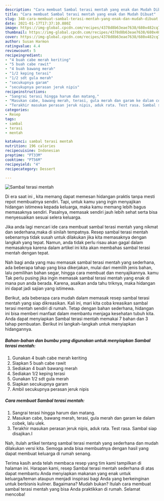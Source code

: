 ```yaml
---
description: "Cara membuat Sambal terasi mentah yang enak dan Mudah Dibuat"
title: "Cara membuat Sambal terasi mentah yang enak dan Mudah Dibuat"
slug: 348-cara-membuat-sambal-terasi-mentah-yang-enak-dan-mudah-dibuat
date: 2021-01-17T17:37:10.880Z
image: https://img-global.cpcdn.com/recipes/4378d8b63eae7638/680x482cq70/sambal-terasi-mentah-foto-resep-utama.jpg
thumbnail: https://img-global.cpcdn.com/recipes/4378d8b63eae7638/680x482cq70/sambal-terasi-mentah-foto-resep-utama.jpg
cover: https://img-global.cpcdn.com/recipes/4378d8b63eae7638/680x482cq70/sambal-terasi-mentah-foto-resep-utama.jpg
author: Susan Harmon
ratingvalue: 4.4
reviewcount: 5
recipeingredient:
- "4 buah cabe merah keriting"
- "5 buah cabe rawit"
- "4 buah bawang merah"
- "1/2 keping terasi"
- "1/2 sdt gula merah"
- "secukupnya garam"
- "secukupnya perasan jeruk nipis"
recipeinstructions:
- "Sangrai terasi hingga harum dan matang."
- "Masukan cabe, bawang merah, terasi, gula merah dan garam ke dalam cobek, lalu ulek."
- "Terakhir masukan perasan jeruk nipis, aduk rata. Test rasa. Sambal siap disajikan.l"
categories:
- Resep
tags:
- sambal
- terasi
- mentah

katakunci: sambal terasi mentah 
nutrition: 196 calories
recipecuisine: Indonesian
preptime: "PT33M"
cooktime: "PT56M"
recipeyield: "4"
recipecategory: Dessert

---
```



![Sambal terasi mentah](https://img-global.cpcdn.com/recipes/4378d8b63eae7638/680x482cq70/sambal-terasi-mentah-foto-resep-utama.jpg)

Di era  saat ini , kita memang dapat memesan hidangan praktis tanpa mesti repot membuatnya sendiri. Tapi, untuk kamu yang ingin menyajikan hidangan istimewa kepada keluarga, maka kamu memang lebih bagus memasaknya sendiri. Pasalnya, memasak sendiri jauh lebih sehat serta bisa menyesuaikan sesuai selera keluarga.

Jika anda lagi mencari ide cara membuat sambal terasi mentah yang nikmat dan sederhana,maka di sinilah tempatnya. Resep sambal terasi mentah  sebenarnya tidak susah untuk dilakukan jika kita memasaknya dengan langkah yang tepat. Namun, anda tidak perlu risau akan gagal dalam memasaknya 
karena dalam artikel ini kita akan membahas sambal terasi mentah dengan tepat.  



Nah bagi anda yang mau memasak sambal terasi mentah yang sederhana, ada beberapa tahap yang bisa dikerjakan, mulai dari memilih jenis bahan, lalu pemilihan bahan segar, hingga cara membuat dan menyajikannya. kamu Tak perlu pusing jika ingin memasak sambal terasi mentah yang enak di mana pun anda berada. Karena, asalkan anda  tahu triknya, maka hidangan ini dapat jadi sajian yang istimewa.

Berikut, ada beberapa cara mudah dalam memasak resep sambal terasi mentah yang siap dikreasikan. Kali ini, mari kita coba kreasikan sambal terasi mentah sendiri di rumah. Tetap dengan bahan sederhana, hidangan ini bisa memberi manfaat dalam membantu menjaga kesehatan tubuh kita. Anda dapat menyiapkan Sambal terasi mentah memakai 7 bahan dan 3 tahap pembuatan. Berikut ini langkah-langkah untuk menyiapkan hidangannya.

<!--inarticleads1-->

##### Bahan-bahan dan bumbu yang digunakan untuk menyiapkan Sambal terasi mentah:

1. Gunakan 4 buah cabe merah keriting
1. Siapkan 5 buah cabe rawit
1. Sediakan 4 buah bawang merah
1. Sediakan 1/2 keping terasi
1. Gunakan 1/2 sdt gula merah
1. Siapkan secukupnya garam
1. Ambil secukupnya perasan jeruk nipis




<!--inarticleads2-->

##### Cara membuat Sambal terasi mentah:

1. Sangrai terasi hingga harum dan matang.
1. Masukan cabe, bawang merah, terasi, gula merah dan garam ke dalam cobek, lalu ulek.
1. Terakhir masukan perasan jeruk nipis, aduk rata. Test rasa. Sambal siap disajikan.l




Nah, itulah artikel tentang  sambal terasi mentah  yang sederhana dan mudah dilakukan versi kita. Semoga anda bisa membuatnya dengan hasil yang dapat membuat keluarga di rumah senang. 

Terima kasih anda telah membaca resep yang tim kami tampilkan di halaman ini. Harapan kami, resep  Sambal terasi mentah sederhana di atas dapat membantu Anda menyiapkan makanan yang enak untuk keluarga/teman ataupun menjadi inspirasi bagi Anda yang berkeinginan untuk berbisnis kuliner. Bagaimana? Mudah bukan? Itulah cara membuat sambal terasi mentah yang bisa Anda praktikkan di rumah. Selamat mencoba!

